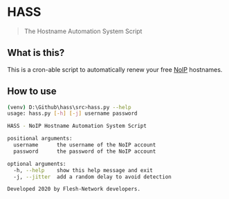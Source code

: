 # HASS
> The Hostname Automation System Script

## What is this?
This is a cron-able script to automatically renew your free [NoIP](https://www.noip.com/) hostnames.

## How to use

```bash
(venv) D:\Github\hass\src>hass.py --help
usage: hass.py [-h] [-j] username password

HASS - NoIP Hostname Automation System Script

positional arguments:
  username      the username of the NoIP account
  password      the password of the NoIP account

optional arguments:
  -h, --help    show this help message and exit
  -j, --jitter  add a random delay to avoid detection

Developed 2020 by Flesh-Network developers.
```
